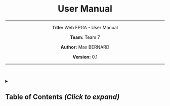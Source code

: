 <div align="center">

# User Manual 

---
**Title:** Web FPGA - User Manual

**Team:** Team 7

**Author:** Max BERNARD

**Version:** 0.1

---

</div>

<br><details>
<summary><h2 id="toc"> Table of Contents <i>(Click to expand)</i></h2></summary>
<!-- Write the Table of Contents here -->
</details>

<!-- Use driverjs to make an interactive tutorial-->

